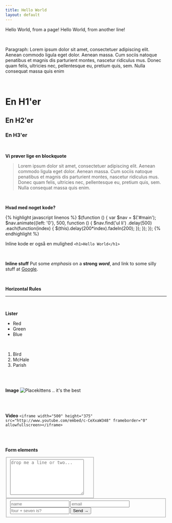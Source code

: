 ```yaml
---
title: Hello World
layout: default
---
```


Hello World, from a page!
Hello World, from another line!

<br>

Paragraph: Lorem ipsum dolor sit amet, consectetuer adipiscing elit. Aenean commodo ligula eget dolor. Aenean massa. Cum sociis natoque penatibus et magnis dis parturient montes, nascetur ridiculus mus. Donec quam felis, ultricies nec, pellentesque eu, pretium quis, sem. Nulla consequat massa quis enim

<br>

# En H1'er
## En H2'er
### En H3'er

<br>

**Vi prøver lige en blockquote**
> Lorem ipsum dolor sit amet, consectetuer adipiscing elit. Aenean commodo ligula eget dolor. Aenean massa. Cum sociis natoque penatibus et magnis dis parturient montes, nascetur ridiculus mus. Donec quam felis, ultricies nec, pellentesque eu, pretium quis, sem. Nulla consequat massa quis enim.

<br>

**Hvad med noget kode?**

{% highlight javascript linenos %}
$(function () {
    var $nav = $('#main');
    $nav.animate({left: '0'}, 500, function () {
        $nav.find('ul li')
        .delay(500)
        .each(function(index) {
            $(this).delay(200*index).fadeIn(200);
        });
    });
});
{% endhighlight %}


Inline kode er også en mulighed ```<h1>Hello World</h1>```


<br>

**Inline stuff**
Put some *emphasis* on a **strong** *__word__*, and link to some silly stuff at [Google](http://icanhas.cheezburger.com/roflympics "roflympics").

<br>

**Horizontal Rules**
- - -

<br>

**Lister**

* Red
* Green
* Blue

<br>

1. Bird
2. McHale
3. Parish

<br><br>

**Image**
![Placekittens .. it's the best](http://placekitten.com/g/600/600 "mew")

<br><br>

**Video**
```<iframe width="500" height="375" src="http://www.youtube.com/embed/c-CeXxaW348" frameborder="0" allowfullscreen></iframe>```

<br><br>

**Form elements**
<form action="#" id="contact" class="clearfix">
<fieldset class="message" style="width:250px;">
<textarea name="message" cols="26" rows="7" placeholder="drop me a line or two..."></textarea>
</fieldset>
<fieldset class="details">
<input type="text" id="name" name="name" placeholder="name">
<input type="email" id="email" name="email" placeholder="email" required>
<input type="text" id="human" name="human" placeholder="four + seven is?" required>
<button type="submit">Send &rarr;</button>
</fieldset>
</form>

